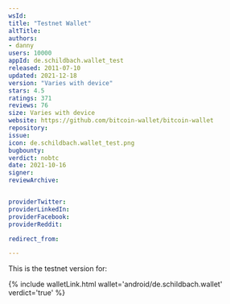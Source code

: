 ```yaml
---
wsId: 
title: "Testnet Wallet"
altTitle: 
authors:
- danny
users: 10000
appId: de.schildbach.wallet_test
released: 2011-07-10
updated: 2021-12-18
version: "Varies with device"
stars: 4.5
ratings: 371
reviews: 76
size: Varies with device
website: https://github.com/bitcoin-wallet/bitcoin-wallet
repository: 
issue: 
icon: de.schildbach.wallet_test.png
bugbounty: 
verdict: nobtc
date: 2021-10-16
signer: 
reviewArchive:


providerTwitter: 
providerLinkedIn: 
providerFacebook: 
providerReddit: 

redirect_from:

---
```



This is the testnet version for: 

{% include walletLink.html wallet='android/de.schildbach.wallet' verdict='true' %}

